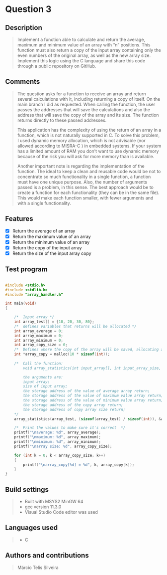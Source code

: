 # Question 3

## Description

> Implement a function able to calculate and return the average, maximum and minimum value of an array with “n” positions. This function must also return a copy of the input array containing only the even numbers of the original array, as well as the new array size. Implement this logic using the C language and share this code through a public repository on GitHub.

## Comments

> The question asks for a function to receive an array and return several calculations with it, including returning a copy of itself. On the main branch I did as requested. When calling the function, the user passes the addresses that will save the calculations and also the address that will save the copy of the array and its size. The function returns directly to these passed addresses.  
>
> This application has the complexity of using the return of an array in a function, which is not naturally supported in C. To solve this problem, I used dynamic memory allocation, which is not advisable (nor allowed according to MISRA-C ) in embedded systems. If your system has a limited amount of RAM you don't want to use dynamic memory because of the risk you will ask for more memory than is available.  
> 
> Another important note is regarding the implementation of the function. The ideal to keep a clean and reusable code would be not to concentrate so much functionality in a single function, a function must have one unique purpose. Also, the number of arguments passed is a problem, in this sense. The best approach would be to create a function for each functionality (they can be in the same file). This would make each function smaller, with fewer arguments and with a single functionality.


## Features

- [x] Return the average of an array
- [x] Return the maximum value of an array
- [x] Return the minimum value of an array
- [x] Return the copy of the input array
- [x] Return the size of the input array copy

## Test program

~~~c

#include <stdio.h>
#include <stdlib.h>
#include "array_handler.h"

int main(void)
{

    /*  Input array */
    int array_test[] = {10, 20, 30, 80};
    /*  defines variables that returns will be allocated */
    int array_average = 0;
    int array_maximum = 0;
    int array_minimum = 0;
    int array_copy_size = 0;
    /*  Defines where the copy of the array will be saved, allocating an initial memory size    */
    int *array_copy = malloc(10 * sizeof(int));
    
    /*  Call the function:
        void array_statistics(int input_array[], int input_array_size, int *average, int *maximum, int *minimum, int array_return[], int *array_copy_size_return);

        the arguments are:
        input array;
        size of input array;
        the storage address of the value of average array return;
        the storage address of the value of maximum value array return;
        the storage address of the value of minimum value array return;
        the storage address of the copy array return;
        the storage address of copy array size return;
    */
    array_statistics(array_test, (sizeof(array_test) / sizeof(int)), &array_average, &array_maximum, &array_minimum, array_copy, &array_copy_size);

    /*  Print the values to make sure it's correct  */
    printf("\naverage: %d", array_average);
    printf("\nmaximum: %d", array_maximum);
    printf("\nminimum: %d", array_minimum);
    printf("\narray size: %d", array_copy_size);

    for (int k = 0; k < array_copy_size; k++)
    {
        printf("\narray_copy[%d] = %d", k, array_copy[k]);
    }
}

~~~

## Build settings

>- Built with MSYS2 MinGW 64
>- gcc version 11.3.0
>- Visual Studio Code editor was used

## Languages used

>- C

## Authors and contributions

> Márcio Telis Silveira
